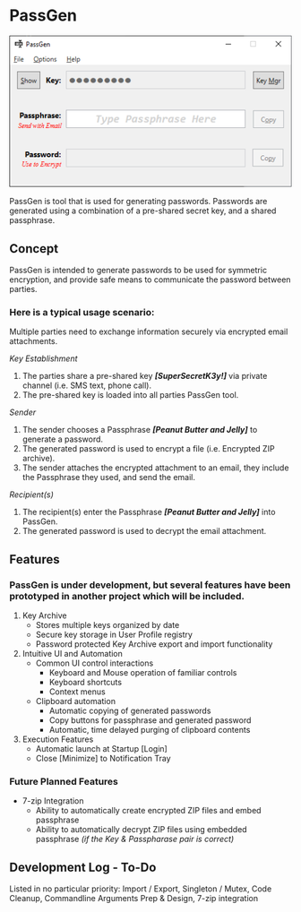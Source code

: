 # PassGen
<img src="./images/ui.png">
<p>
PassGen is tool that is used for generating passwords. Passwords are generated using a combination of a pre-shared secret key, and a shared passphrase.

## Concept
PassGen is intended to generate passwords to be used for symmetric encryption, and provide safe means to communicate the password between parties.
### Here is a typical usage scenario:
<p>
Multiple parties need to exchange information securely via encrypted email attachments.
<p>
<i>Key Establishment</i>
<ol>
    <li/> The parties share a pre-shared key <b><i>[SuperSecretK3y!]</i></b> via private channel (i.e. SMS text, phone call).
    <li/> The pre-shared key is loaded into all parties PassGen tool.
</ol>
<i>Sender</i>
<ol>
    <li/> The sender chooses a Passphrase <b><i>[Peanut Butter and Jelly]</i></b> to generate a password.
    <li/> The generated password is used to encrypt a file (i.e. Encrypted ZIP archive).
    <li/> The sender attaches the encrypted attachment to an email, they include the Passphrase they used, and send the email.
</ol>
<i>Recipient(s)</i>
<ol>
    <li/> The recipient(s) enter the Passphrase <b><i>[Peanut Butter and Jelly]</i></b> into PassGen.
    <li/> The generated password is used to decrypt the email attachment.
</ol>

## Features

### PassGen is under development, but several features have been prototyped in another project which will be included.
<ol>
    <li/> Key Archive
    <ul>
        <li/> Stores multiple keys organized by date
        <li/> Secure key storage in User Profile registry
        <li/> Password protected Key Archive export and import functionality
    </ul>
    <li/> Intuitive UI and Automation
    <ul>
        <li/> Common UI control interactions
        <ul>
            <li/> Keyboard and Mouse operation of familiar controls
            <li/> Keyboard shortcuts
            <li/> Context menus
        </ul>
        <li/> Clipboard automation
        <ul>
            <li/> Automatic copying of generated passwords
            <li/> Copy buttons for passphrase and generated password
            <li/> Automatic, time delayed purging of clipboard contents
        </ul>
    </ul>
    <li/> Execution Features
    <ul>
        <li/> Automatic launch at Startup [Login]
        <li/> Close [Minimize] to Notification Tray
    </ul>
</ol>

### Future Planned Features
<ul>
    <li/> 7-zip Integration
    <ul>
        <li/> Ability to automatically create encrypted ZIP files and embed passphrase
        <li/> Ability to automatically decrypt ZIP files using embedded passphrase <i>(if the Key & Passpharase pair is correct)</i>
    </ul>
</ul>

## Development Log - To-Do
Listed in no particular priority: Import / Export, Singleton / Mutex, Code Cleanup, Commandline Arguments Prep & Design, 7-zip integration

